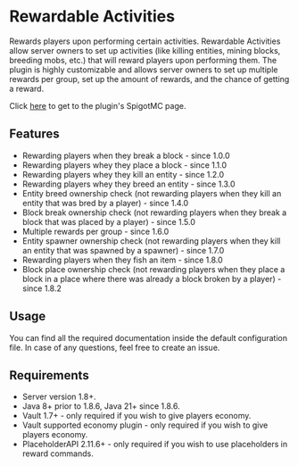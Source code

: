 # Rewardable Activities

Rewards players upon performing certain activities. Rewardable Activities allow server owners to set up activities (like killing entities, mining blocks, breeding mobs, etc.) that will reward players upon performing them. The plugin is highly customizable and allows server owners to set up multiple rewards per group, set up the amount of rewards, and the chance of getting a reward.

Click [here](https://www.spigotmc.org/resources/rewardable-activities.86090/) to get to the plugin's SpigotMC page.

## Features

* Rewarding players when they break a block - since 1.0.0
* Rewarding players whey they place a block - since 1.1.0
* Rewarding players whey they kill an entity - since 1.2.0
* Rewarding players whey they breed an entity - since 1.3.0
* Entity breed ownership check (not rewarding players when they kill an entity that was bred by a player) - since 1.4.0
* Block break ownership check (not rewarding players when they break a block that was placed by a player) - since 1.5.0
* Multiple rewards per group - since 1.6.0
* Entity spawner ownership check (not rewarding players when they kill an entity that was spawned by a spawner) - since 1.7.0
* Rewarding players when they fish an item - since 1.8.0
* Block place ownership check (not rewarding players when they place a block in a place where there was already a block broken by a player) - since 1.8.2

## Usage

You can find all the required documentation inside the default configuration file. In case of any questions, feel free to create an issue.

## Requirements

* Server version 1.8+.
* Java 8+ prior to 1.8.6, Java 21+ since 1.8.6.
* Vault 1.7+ - only required if you wish to give players economy.
* Vault supported economy plugin - only required if you wish to give players economy.
* PlaceholderAPI 2.11.6+ - only required if you wish to use placeholders in reward commands.
